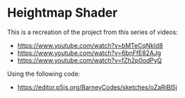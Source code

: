 # Heightmap Shader

This is a recreation of the project from this series of videos:

- https://www.youtube.com/watch?v=bMTeCqNkId8
- https://www.youtube.com/watch?v=6bnFfE82AJg
- https://www.youtube.com/watch?v=fZh2p0odPyQ

Using the following code:

- https://editor.p5js.org/BarneyCodes/sketches/oZaRiBI5j